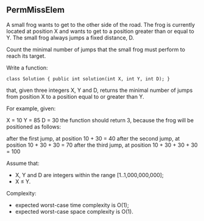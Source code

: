 ## PermMissElem
A small frog wants to get to the other side of the road. The frog is currently located at position X and wants to get to a position greater than or equal to Y. The small frog always jumps a fixed distance, D.

Count the minimal number of jumps that the small frog must perform to reach its target.

Write a function:
```
class Solution { public int solution(int X, int Y, int D); }
```
that, given three integers X, Y and D, returns the minimal number of jumps from position X to a position equal to or greater than Y.

For example, given:

  X = 10
  Y = 85
  D = 30
the function should return 3, because the frog will be positioned as follows:

after the first jump, at position 10 + 30 = 40
after the second jump, at position 10 + 30 + 30 = 70
after the third jump, at position 10 + 30 + 30 + 30 = 100  

Assume that:
* X, Y and D are integers within the range [1..1,000,000,000];
* X ≤ Y.  

Complexity:
* expected worst-case time complexity is O(1);
* expected worst-case space complexity is O(1).
